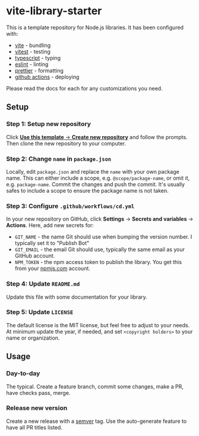 # vite-library-starter

This is a template repository for Node.js libraries. It has been configured with:

- [vite](https://vitejs.dev/) - bundling
- [vitest](https://vitest.dev/) - testing
- [typescript](https://www.typescriptlang.org/docs/) - typing
- [eslint](https://eslint.org/) - linting
- [prettier](https://prettier.io/) - formatting
- [github actions](https://docs.github.com/en/actions) - deploying

Please read the docs for each for any customizations you need.

## Setup

### Step 1: Setup new repository

Click [**Use this template** → **Create new repository**](https://github.com/smonn/vite-library-starter/generate) and follow the prompts. Then clone the new repository to your computer.

### Step 2: Change `name` in `package.json`

Locally, edit `package.json` and replace the `name` with your own package name. This can either include a scope, e.g. `@scope/package-name`, or omit it, e.g. `package-name`. Commit the changes and push the commit. It's usually safes to include a scope to ensure the package name is not taken.

### Step 3: Configure `.github/workflows/cd.yml`

In your new repository on GitHub, click **Settings** → **Secrets and variables** → **Actions**. Here, add new secrets for:

- `GIT_NAME` - the name Git should use when bumping the version number. I typically set it to "Publish Bot"
- `GIT_EMAIL` - the email Git should use, typically the same email as your GitHub account.
- `NPM_TOKEN` - the npm access token to publish the library. You get this from your [npmjs.com](https://www.npmjs.com/) account.

### Step 4: Update `README.md`

Update this file with some documentation for your library.

### Step 5: Update `LICENSE`

The default license is the MIT license, but feel free to adjust to your needs. At minimum update the year, if needed, and set `<copyright holders>` to your name or organization.

## Usage

### Day-to-day

The typical. Create a feature branch, commit some changes, make a PR, have checks pass, merge.

### Release new version

Create a new release with a [semver](https://semver.org/) tag. Use the auto-generate feature to have all PR titles listed.
